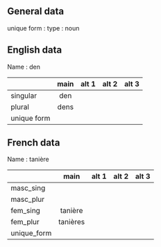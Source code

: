 ## General data

unique form :
type : noun

## English data

Name : den

|             | main | alt 1 | alt 2 | alt 3 |
| :---------- | :--: | :---: | :---: | ----- |
| singular    | den  |       |       |       |
| plural      | dens |       |       |       |
| unique form |      |       |       |       |

## French data

Name : tanière

|             |   main   | alt 1 | alt 2 | alt 3 |
| :---------- | :------: | :---: | :---: | :---: |
| masc_sing   |          |       |       |       |
| masc_plur   |          |       |       |       |
| fem_sing    | tanière  |       |       |       |
| fem_plur    | tanières |       |       |       |
| unique_form |          |       |       |       |



